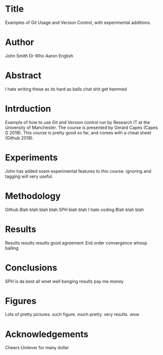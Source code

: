 # Title
Examples of Git Usage and Version Control, with experimental additions.


# Author
John Smith
Dr Who
Aaron English

# Abstract
I hate writing these as its hard as balls
chat shit get hammed

# Intrduction
Example of how to use Git and Version control run by Research IT at the University of Manchester.
The course is presented by Gerard Capes (Capes G 2018). 
This course is pretty good so far, and comes with a cheat sheet (Github 2018).

# Experiments
John has added soem experimental features to this course.
ignoring and tagging will very useful.

# Methodology
Github Blah blah blah blah SPH blah blah I hate coding Blah blah blah

# Results
Results results results
good agreement
2nd order convergence whoop
balling

# Conclusions 
SPH is da best
all wnet well
banging results
pay me money

# Figures
Lots of pretty pictures.
such figure. much pretty. very results. wow

# Acknowledgements
Cheers Unilever for many dollar


